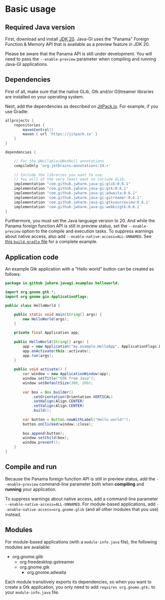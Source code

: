 # Basic usage

## Required Java version

First, download and install [JDK 20](https://jdk.java.net/20/). Java-GI uses the "Panama" Foreign Function & Memory API that is available as a preview feature in JDK 20.

Please be aware that the Panama API is still under development. You will need to pass the `--enable-preview` parameter when compiling and running Java-GI applications.

## Dependencies

First of all, make sure that the native GLib, Gtk and/or GStreamer libraries are installed on your operating system.

Next, add the dependencies as described on [JitPack.io](https://jitpack.io/#jwharm/java-gi/0.6.1). For example, if you use Gradle:

```groovy
allprojects {
	repositories {
		mavenCentral()
		maven { url 'https://jitpack.io' }
	}
}

dependencies {

    // For the @Nullable/@NotNull annotations
    compileOnly 'org.jetbrains:annotations:24.+'
    
    // Include the libraries you want to use. 
    // You will at the very least want to include GLib.
    implementation "com.github.jwharm.java-gi:glib:0.6.1"
    implementation "com.github.jwharm.java-gi:gtk:0.6.1"
    implementation "com.github.jwharm.java-gi:adwaita:0.6.1"
    implementation 'com.github.jwharm.java-gi:gstreamer:0.6.1'
    implementation 'com.github.jwharm.java-gi:gtksourceview:0.6.1'
    implementation 'com.github.jwharm.java-gi:webkitgtk:0.6.1'
}
```

Furthermore, you must set the Java language version to 20. And while the Panama foreign function API is still in preview status, set the `--enable-preview` option to the compile and execution tasks. To suppress warnings about native access, also add `--enable-native-access=ALL-UNNAMED`. See [this `build.gradle` file](https://github.com/jwharm/java-gi-examples/blob/main/HelloWorld/build.gradle) for a complete example.

## Application code

An example Gtk application with a "Hello world" button can be created as follows:

```java
package io.github.jwharm.javagi.examples.helloworld;

import org.gnome.gtk.*;
import org.gnome.gio.ApplicationFlags;

public class HelloWorld {

    public static void main(String[] args) {
        new HelloWorld(args);
    }
    
    private final Application app;
    
    public HelloWorld(String[] args) {
        app = new Application("my.example.HelloApp", ApplicationFlags.DEFAULT_FLAGS);
        app.onActivate(this::activate);
        app.run(args);
    }
    
    public void activate() {
        var window = new ApplicationWindow(app);
        window.setTitle("GTK from Java");
        window.setDefaultSize(300, 200);
        
        var box = Box.builder()
            .setOrientation(Orientation.VERTICAL)
            .setHalign(Align.CENTER)
            .setValign(Align.CENTER)
            .build();
        
        var button = Button.newWithLabel("Hello world!");
        button.onClicked(window::close);
        
        box.append(button);
        window.setChild(box);
        window.present();
    }
}
```

## Compile and run

Because the Panama foreign function API is still in preview status, add the `--enable-preview` command-line parameter both when **compiling** and **running** your application.

To suppress warnings about native access, add a command-line parameter `--enable-native-access=ALL-UNNAMED`. For module-based applications, add `--enable-native-access=org.gnome.glib` (and all other modules that you use) instead.

## Modules

For module-based applications (with a `module-info.java` file), the following modules are available:

* org.gnome.glib
    * org.freedesktop.gstreamer
    * org.gnome.gtk
        * org.gnome.adwaita

Each module transitively exports its dependencies, so when you want to create a Gtk application, you only need to add `requires org.gnome.gtk;` to your `module-info.java` file.
